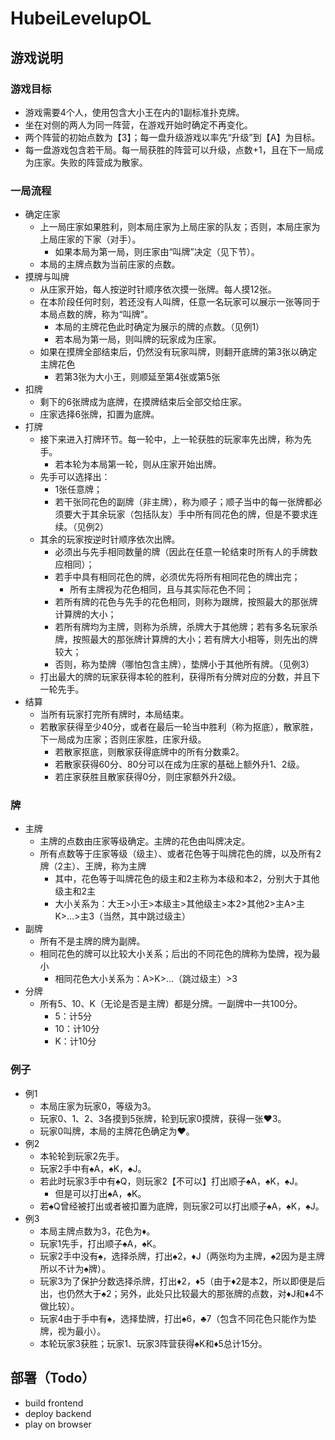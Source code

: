 # HubeiLevelupOL

## 游戏说明

### 游戏目标

- 游戏需要4个人，使用包含大小王在内的1副标准扑克牌。
- 坐在对侧的两人为同一阵营，在游戏开始时确定不再变化。
- 两个阵营的初始点数为【3】；每一盘升级游戏以率先“升级”到【A】为目标。
- 每一盘游戏包含若干局。每一局获胜的阵营可以升级，点数+1，且在下一局成为庄家。失败的阵营成为散家。

### 一局流程

- 确定庄家
    - 上一局庄家如果胜利，则本局庄家为上局庄家的队友；否则，本局庄家为上局庄家的下家（对手）。
        - 如果本局为第一局，则庄家由“叫牌”决定（见下节）。
    - 本局的主牌点数为当前庄家的点数。
- 摸牌与叫牌
    - 从庄家开始，每人按逆时针顺序依次摸一张牌。每人摸12张。
    - 在本阶段任何时刻，若还没有人叫牌，任意一名玩家可以展示一张等同于本局点数的牌，称为“叫牌”。
        - 本局的主牌花色此时确定为展示的牌的点数。（见例1）
        - 若本局为第一局，则叫牌的玩家成为庄家。
    - 如果在摸牌全部结束后，仍然没有玩家叫牌，则翻开底牌的第3张以确定主牌花色
        - 若第3张为大小王，则顺延至第4张或第5张
- 扣牌
    - 剩下的6张牌成为底牌，在摸牌结束后全部交给庄家。
    - 庄家选择6张牌，扣置为底牌。
- 打牌
    - 接下来进入打牌环节。每一轮中，上一轮获胜的玩家率先出牌，称为先手。
        - 若本轮为本局第一轮，则从庄家开始出牌。
    - 先手可以选择出：
        - 1张任意牌；
        - 若干张同花色的副牌（非主牌），称为顺子；顺子当中的每一张牌都必须要大于其余玩家（包括队友）手中所有同花色的牌，但是不要求连续。（见例2）
    - 其余的玩家按逆时针顺序依次出牌。
        - 必须出与先手相同数量的牌（因此在任意一轮结束时所有人的手牌数应相同）；
        - 若手中具有相同花色的牌，必须优先将所有相同花色的牌出完；
            - 所有主牌视为花色相同，且与其实际花色不同；
        - 若所有牌的花色与先手的花色相同，则称为跟牌，按照最大的那张牌计算牌的大小；
        - 若所有牌均为主牌，则称为杀牌，杀牌大于其他牌；若有多名玩家杀牌，按照最大的那张牌计算牌的大小；若有牌大小相等，则先出的牌较大；
        - 否则，称为垫牌（哪怕包含主牌），垫牌小于其他所有牌。（见例3）
    - 打出最大的牌的玩家获得本轮的胜利，获得所有分牌对应的分数，并且下一轮先手。
- 结算
    - 当所有玩家打完所有牌时，本局结束。
    - 若散家获得至少40分，或者在最后一轮当中胜利（称为抠底），散家胜，下一局成为庄家；否则庄家胜，庄家升级。
        - 若散家抠底，则散家获得底牌中的所有分数乘2。
        - 若散家获得60分、80分可以在成为庄家的基础上额外升1、2级。
        - 若庄家获胜且散家获得0分，则庄家额外升2级。

### 牌

- 主牌
    - 主牌的点数由庄家等级确定。主牌的花色由叫牌决定。
    - 所有点数等于庄家等级（级主）、或者花色等于叫牌花色的牌，以及所有2牌（2主）、王牌，称为主牌
        - 其中，花色等于叫牌花色的级主和2主称为本级和本2，分别大于其他级主和2主
        - 大小关系为：大王>小王>本级主>其他级主>本2>其他2>主A>主K>...>主3（当然，其中跳过级主）
- 副牌
    - 所有不是主牌的牌为副牌。
    - 相同花色的牌可以比较大小关系；后出的不同花色的牌称为垫牌，视为最小
        - 相同花色大小关系为：A>K>...（跳过级主）>3
- 分牌
    - 所有5、10、K（无论是否是主牌）都是分牌。一副牌中一共100分。
        - 5：计5分
        - 10：计10分
        - K：计10分

### 例子

- 例1
    - 本局庄家为玩家0，等级为3。
    - 玩家0、1、2、3各摸到5张牌，轮到玩家0摸牌，获得一张♥3。
    - 玩家0叫牌，本局的主牌花色确定为♥。
- 例2
    - 本轮轮到玩家2先手。
    - 玩家2手中有♠A，♠K，♠J。
    - 若此时玩家3手中有♠Q，则玩家2【不可以】打出顺子♠A，♠K，♠J。
        - 但是可以打出♠A，♠K。
    - 若♠Q曾经被打出或者被扣置为底牌，则玩家2可以打出顺子♠A，♠K，♠J。
- 例3
    - 本局主牌点数为3，花色为♦。
    - 玩家1先手，打出顺子♠A，♠K。
    - 玩家2手中没有♠，选择杀牌，打出♠2，♦J（两张均为主牌，♠2因为是主牌所以不计为♠牌）。
    - 玩家3为了保护分数选择杀牌，打出♦2，♦5（由于♦2是本2，所以即便是后出，也仍然大于♠2；另外，此处只比较最大的那张牌的点数，对♦J和♦4不做比较）。
    - 玩家4由于手中有♠，选择垫牌，打出♠6，♣7（包含不同花色只能作为垫牌，视为最小）。
    - 本轮玩家3获胜；玩家1、玩家3阵营获得♠K和♦5总计15分。

## 部署（Todo）

- build frontend
- deploy backend
- play on browser